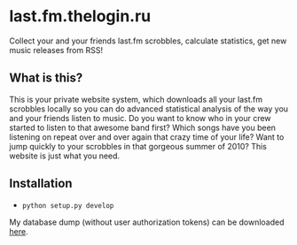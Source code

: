 # last.fm.thelogin.ru

Collect your and your friends last.fm scrobbles, calculate statistics, get new music releases from RSS!

## What is this?

This is your private website system, which downloads all your last.fm scrobbles locally so you can do advanced statistical analysis of the way you and your friends listen to music. Do you want to know who in your crew started to listen to that awesome band first? Which songs have you been listening on repeat over and over again that crazy time of your life? Want to jump quickly to your scrobbles in that gorgeous summer of 2010? This website is just what you need.

## Installation

* ```python setup.py develop```

My database dump (without user authorization tokens) can be downloaded [here](http://last.fm.thelogin.ru/static/dump.sql.gz).
